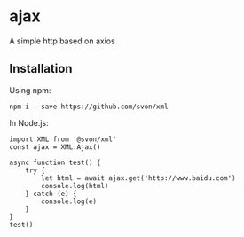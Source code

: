 # ajax

A simple http based on axios


## Installation

Using npm:

	npm i --save https://github.com/svon/xml

In Node.js:

	import XML from '@svon/xml'
	const ajax = XML.Ajax()

	async function test() {
		try {
			let html = await ajax.get('http://www.baidu.com')
			console.log(html)
		} catch (e) {
			console.log(e)
		}
	}
	test()
